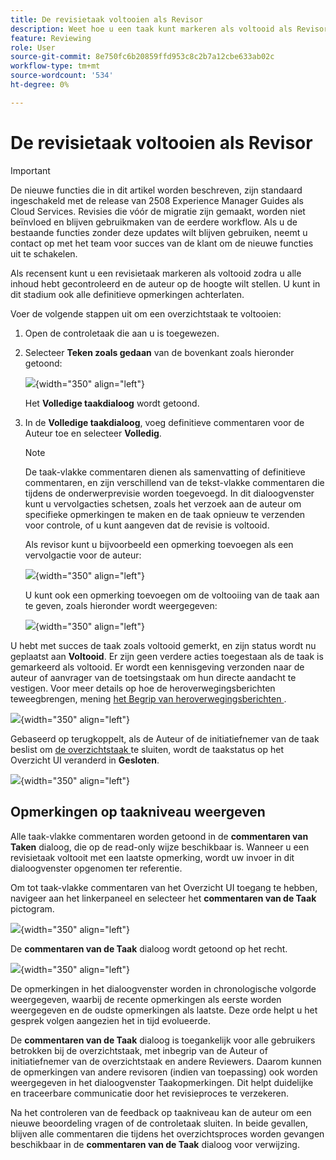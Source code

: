 ```yaml
---
title: De revisietaak voltooien als Revisor
description: Weet hoe u een taak kunt markeren als voltooid als Revisor in AEM Guides.
feature: Reviewing
role: User
source-git-commit: 8e750fc6b20859ffd953c8c2b7a12cbe633ab02c
workflow-type: tm+mt
source-wordcount: '534'
ht-degree: 0%

---
```


# De revisietaak voltooien als Revisor

>[!IMPORTANT]
>
> De nieuwe functies die in dit artikel worden beschreven, zijn standaard ingeschakeld met de release van 2508 Experience Manager Guides als Cloud Services. Revisies die vóór de migratie zijn gemaakt, worden niet beïnvloed en blijven gebruikmaken van de eerdere workflow. Als u de bestaande functies zonder deze updates wilt blijven gebruiken, neemt u contact op met het team voor succes van de klant om de nieuwe functies uit te schakelen.

Als recensent kunt u een revisietaak markeren als voltooid zodra u alle inhoud hebt gecontroleerd en de auteur op de hoogte wilt stellen. U kunt in dit stadium ook alle definitieve opmerkingen achterlaten.

Voer de volgende stappen uit om een overzichtstaak te voltooien:

1. Open de controletaak die aan u is toegewezen.
2. Selecteer **Teken zoals gedaan** van de bovenkant zoals hieronder getoond:

   ![](images/review-task-mark-as-done.png){width="350" align="left"}

   Het **Volledige taakdialoog** wordt getoond.
3. In de **Volledige taakdialoog**, voeg definitieve commentaren voor de Auteur toe en selecteer **Volledig**.

   >[!NOTE]
   >
   > De taak-vlakke commentaren dienen als samenvatting of definitieve commentaren, en zijn verschillend van de tekst-vlakke commentaren die tijdens de onderwerprevisie worden toegevoegd. In dit dialoogvenster kunt u vervolgacties schetsen, zoals het verzoek aan de auteur om specifieke opmerkingen te maken en de taak opnieuw te verzenden voor controle, of u kunt aangeven dat de revisie is voltooid.

   Als revisor kunt u bijvoorbeeld een opmerking toevoegen als een vervolgactie voor de auteur:

   ![](images/complete-task-dialog-followup.png){width="350" align="left"}

   U kunt ook een opmerking toevoegen om de voltooiing van de taak aan te geven, zoals hieronder wordt weergegeven:

   ![](images/complete-task-dialog.png){width="350" align="left"}


U hebt met succes de taak zoals voltooid gemerkt, en zijn status wordt nu geplaatst aan **Voltooid**. Er zijn geen verdere acties toegestaan als de taak is gemarkeerd als voltooid. Er wordt een kennisgeving verzonden naar de auteur of aanvrager van de toetsingstaak om hun directe aandacht te vestigen. Voor meer details op hoe de heroverwegingsberichten teweegbrengen, mening [ het Begrip van heroverwegingsberichten ](./review-understanding-review-notifications.md).

![](images/task-completed-status.png){width="350" align="left"}

Gebaseerd op terugkoppelt, als de Auteur of de initiatiefnemer van de taak beslist om [ de overzichtstaak ](./review-close-review-task.md) te sluiten, wordt de taakstatus op het Overzicht UI veranderd in **Gesloten**.

![](images/review-status-closed-review-ui.png){width="350" align="left"}

## Opmerkingen op taakniveau weergeven

Alle taak-vlakke commentaren worden getoond in de **commentaren van Taken** dialoog, die op de read-only wijze beschikbaar is. Wanneer u een revisietaak voltooit met een laatste opmerking, wordt uw invoer in dit dialoogvenster opgenomen ter referentie.

Om tot taak-vlakke commentaren van het Overzicht UI toegang te hebben, navigeer aan het linkerpaneel en selecteer het **commentaren van de Taak** pictogram.

![](images/task-comments-icon.png){width="350" align="left"}

De **commentaren van de Taak** dialoog wordt getoond op het recht.

![](images/task-comments-reviewer.png){width="350" align="left"}

De opmerkingen in het dialoogvenster worden in chronologische volgorde weergegeven, waarbij de recente opmerkingen als eerste worden weergegeven en de oudste opmerkingen als laatste. Deze orde helpt u het gesprek volgen aangezien het in tijd evolueerde.

De **commentaren van de Taak** dialoog is toegankelijk voor alle gebruikers betrokken bij de overzichtstaak, met inbegrip van de Auteur of initiatiefnemer van de overzichtstaak en andere Reviewers. Daarom kunnen de opmerkingen van andere revisoren (indien van toepassing) ook worden weergegeven in het dialoogvenster Taakopmerkingen. Dit helpt duidelijke en traceerbare communicatie door het revisieproces te verzekeren.

Na het controleren van de feedback op taakniveau kan de auteur om een nieuwe beoordeling vragen of de controletaak sluiten. In beide gevallen, blijven alle commentaren die tijdens het overzichtsproces worden gevangen beschikbaar in de **commentaren van de Taak** dialoog voor verwijzing.


